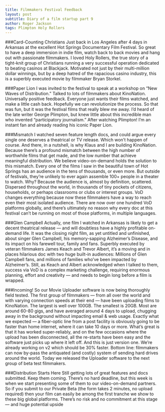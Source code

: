 ```yaml
---
title: Filmmakers Festival Feedback
layout: post
subtitle: Diary of a film startup part 9
author: Roger Jackson
tags: Plimpton Holy Rollers 
---
```

###Card-Counting Christians
Just back in Los Angeles after 4 days in Arkansas at the excellent Hot Springs Documentary Film Festival. So great to have a deep immersion in indie film, watch back to back movies and hang out with passionate filmmakers. I loved Holy Rollers, the true story of a tight-knit group of Christians running a very successful operation dedicated to beating casinos at Blackjack. Motivated not just by their multi-million dollar winnings, but by a deep hatred of the rapacious casino industry, this is a superbly executed movie by filmmaker Bryan Storkel.

###Paper Lion
I was invited to the festival to speak at a workshop on “New Waves of Distribution.” Talked to lots of filmmakers about KinoNation. Universally positive feedback. Everyone just wants their films watched, and make a little cash back. Hopefully we can revolutionize the process. So that was fun, but it was the festival films that really blew me away. I’d heard of the late writer George Plimpton, but knew little about this incredible man who invented “participatory journalism.” After watching Plimpton! I’m an instant fan and already reading his iconic Paper Lion.

###Mismatch
I watched seven feature length docs, and could argue every single one deserves a theatrical or TV release. Which won’t happen of course. And there, in a nutshell, is why Klaus and I are building KinoNation. Because there’s a profound mismatch between the high number of worthwhile films that get made, and the low number that achieve meaningful distribution. We believe video-on-demand holds the solution to this mismatch. Every one of the films I saw in the beautiful town of Hot Springs has an audience in the tens of thousands, or even more. But outside of festivals, they’re unlikely to ever again assemble 100+ people in a theater to watch. Why? Because the audience is, almost by definition, scattered. Dispersed throughout the world, in thousands of tiny pockets of citizens, households, or perhaps classrooms or clubs or interest groups. VoD changes everything because now these filmmakers have a way to reach even their most isolated audience. There are now over one hundred VoD platforms globally, and there’s ultimately no reason why every doc at this festival can’t be running on most of those platforms, in multiple languages.

###Glen Campbell
Actually, one film I watched in Arkansas is likely to get a decent theatrical release — and will doubtless have a highly profitable on-demand life. It was the closing night film, as yet untitled and unfinished, about singer Glen Campbell, his memory-sapping Alzheimer’s Disease, and its impact on his farewell tour, family and fans. Superbly executed by veteran filmmakers James Keach and Trevor Albert, it’s a moving and in places hilarious doc with two huge built-in audiences: Millions of Glen Campbell fans, and millions of families who’ve been impacted by Alzheimer’s. Still, as Keach and Albert acknowledged when I talked to them, success via VoD is a complex marketing challenge, requiring enormous planning, effort and creativity — and needs to begin long before a film is wrapped.

###Incoming!
So our Movie Uploader software is now being thoroughly field tested. The first group of filmmakers — from all over the world and with varying connection speeds at their end — have been uploading films to KinoNation. The largest is well over 100GB. The smallest is 20GB. Most are around 60-80 gigs, and have averaged around 4 days to upload, chugging away in the background without impacting email & web usage. Exactly what we expected — a fiber-optic line from a post facility is obviously going to be faster than home internet, where it can take 10 days or more. What’s great is that it has worked super-reliably, and on the few occasions where the upload has been disconnected, all the re-starts have been easy and the software just picks up where it left off. And this is just version one. We’re already working on v2 which should be 30% faster. Bottom line: filmmakers can now by-pass the antiquated (and costly) system of sending hard drives around the world. Today we released the Uploader software to the next group of beta test filmmakers.

###Distribution Starts Here
Still getting lots of great features and docs submitted. Keep them coming. There’s no hard deadline, but this week is when we start presenting some of them to our video-on-demand partners. So if you submit to our Private Beta (the form takes 2 minutes, no upload required) then your film can easily be among the first tranche we show to these big global platforms. There’s no risk and no commitment at this stage — and huge potential upside
